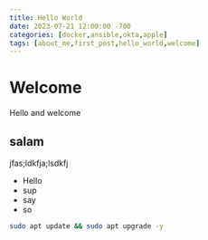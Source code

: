 ```yaml
---
title: Hello World
date: 2023-07-21 12:00:00 -700
categories: [docker,ansible,okta,apple]
tags: [about_me,first_post,hello_world,welcome]
---
```


# Welcome

Hello and welcome

## salam
jfas;ldkfja;lsdkfj

* Hello
* sup
* say
* so

```bash
sudo apt update && sudo apt upgrade -y
```
